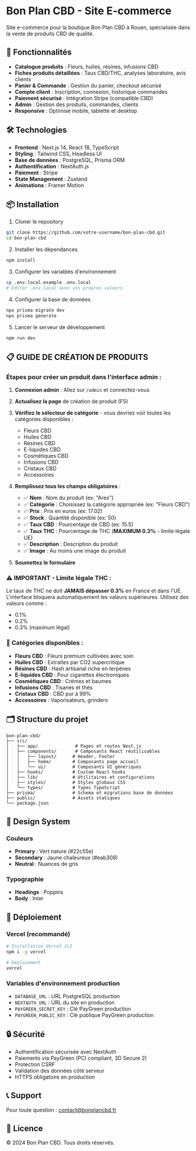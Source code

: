 # Bon Plan CBD - Site E-commerce

Site e-commerce pour la boutique Bon Plan CBD à Rouen, spécialisée dans la vente de produits CBD de qualité.

## 🚀 Fonctionnalités

- **Catalogue produits** : Fleurs, huiles, résines, infusions CBD
- **Fiches produits détaillées** : Taux CBD/THC, analyses laboratoire, avis clients
- **Panier & Commande** : Gestion du panier, checkout sécurisé
- **Compte client** : Inscription, connexion, historique commandes
- **Paiement sécurisé** : Intégration Stripe (compatible CBD)
- **Admin** : Gestion des produits, commandes, clients
- **Responsive** : Optimisé mobile, tablette et desktop

## 🛠️ Technologies

- **Frontend** : Next.js 14, React 18, TypeScript
- **Styling** : Tailwind CSS, Headless UI
- **Base de données** : PostgreSQL, Prisma ORM
- **Authentification** : NextAuth.js
- **Paiement** : Stripe
- **State Management** : Zustand
- **Animations** : Framer Motion

## 📦 Installation

1. Cloner le repository
```bash
git clone https://github.com/votre-username/bon-plan-cbd.git
cd bon-plan-cbd
```

2. Installer les dépendances
```bash
npm install
```

3. Configurer les variables d'environnement
```bash
cp .env.local.example .env.local
# Éditer .env.local avec vos propres valeurs
```

4. Configurer la base de données
```bash
npx prisma migrate dev
npx prisma generate
```

5. Lancer le serveur de développement
```bash
npm run dev
```

## 📋 GUIDE DE CRÉATION DE PRODUITS

### Étapes pour créer un produit dans l'interface admin :

1. **Connexion admin** : Allez sur `/admin` et connectez-vous
2. **Actualisez la page** de création de produit (F5)
3. **Vérifiez le sélecteur de catégorie** - vous devriez voir toutes les catégories disponibles :
   - Fleurs CBD
   - Huiles CBD
   - Résines CBD
   - E-liquides CBD
   - Cosmétiques CBD
   - Infusions CBD
   - Cristaux CBD
   - Accessoires

4. **Remplissez tous les champs obligatoires** :
   - ✅ **Nom** : Nom du produit (ex: "Ares")
   - ✅ **Catégorie** : Choisissez la catégorie appropriée (ex: "Fleurs CBD")
   - ✅ **Prix** : Prix en euros (ex: 17.02)
   - ✅ **Stock** : Quantité disponible (ex: 50)
   - ✅ **Taux CBD** : Pourcentage de CBD (ex: 15.5)
   - ✅ **Taux THC** : Pourcentage de THC (**MAXIMUM 0.3%** - limite légale UE)
   - ✅ **Description** : Description du produit
   - ✅ **Image** : Au moins une image du produit

5. **Soumettez le formulaire**

### ⚠️ **IMPORTANT - Limite légale THC** :
Le taux de THC ne doit **JAMAIS dépasser 0.3%** en France et dans l'UE. L'interface bloquera automatiquement les valeurs supérieures. Utilisez des valeurs comme :
- 0.1%
- 0.2%
- 0.3% (maximum légal)

### 🌿 **Catégories disponibles** :
- **Fleurs CBD** : Fleurs premium cultivées avec soin
- **Huiles CBD** : Extraites par CO2 supercritique
- **Résines CBD** : Hash artisanal riche en terpènes
- **E-liquides CBD** : Pour cigarettes électroniques
- **Cosmétiques CBD** : Crèmes et baumes
- **Infusions CBD** : Tisanes et thés
- **Cristaux CBD** : CBD pur à 99%
- **Accessoires** : Vaporisateurs, grinders

## 🗂️ Structure du projet

```
bon-plan-cbd/
├── src/
│   ├── app/              # Pages et routes Next.js
│   ├── components/       # Composants React réutilisables
│   │   ├── layout/      # Header, Footer
│   │   ├── home/        # Composants page accueil
│   │   └── ui/          # Composants UI génériques
│   ├── hooks/           # Custom React hooks
│   ├── lib/             # Utilitaires et configurations
│   ├── styles/          # Styles globaux CSS
│   └── types/           # Types TypeScript
├── prisma/              # Schema et migrations base de données
├── public/              # Assets statiques
└── package.json
```

## 🎨 Design System

### Couleurs
- **Primary** : Vert nature (#22c55e)
- **Secondary** : Jaune chaleureux (#eab308)
- **Neutral** : Nuances de gris

### Typographie
- **Headings** : Poppins
- **Body** : Inter

## 📝 Déploiement

### Vercel (recommandé)
```bash
# Installation Vercel CLI
npm i -g vercel

# Déploiement
vercel
```

### Variables d'environnement production
- `DATABASE_URL` : URL PostgreSQL production
- `NEXTAUTH_URL` : URL du site en production
- `PAYGREEN_SECRET_KEY` : Clé PayGreen production
- `PAYGREEN_PUBLIC_KEY` : Clé publique PayGreen production

## 🔒 Sécurité

- Authentification sécurisée avec NextAuth
- Paiements via PayGreen (PCI compliant, 3D Secure 2)
- Protection CSRF
- Validation des données côté serveur
- HTTPS obligatoire en production

## 📞 Support

Pour toute question : contact@bonplancbd.fr

## 📄 Licence

© 2024 Bon Plan CBD. Tous droits réservés.
